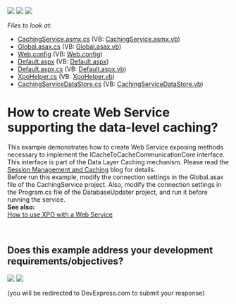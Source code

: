<!-- default badges list -->
[![](https://img.shields.io/badge/Open_in_DevExpress_Support_Center-FF7200?style=flat-square&logo=DevExpress&logoColor=white)](https://supportcenter.devexpress.com/ticket/details/E2740)
[![](https://img.shields.io/badge/📖_How_to_use_DevExpress_Examples-e9f6fc?style=flat-square)](https://docs.devexpress.com/GeneralInformation/403183)
[![](https://img.shields.io/badge/💬_Leave_Feedback-feecdd?style=flat-square)](#does-this-example-address-your-development-requirementsobjectives)
<!-- default badges end -->
<!-- default file list -->
*Files to look at*:

* [CachingService.asmx.cs](./CS/CachingService/CachingService.asmx.cs) (VB: [CachingService.asmx.vb](./VB/CachingService/CachingService.asmx.vb))
* [Global.asax.cs](./CS/CachingService/Global.asax.cs) (VB: [Global.asax.vb](./VB/CachingService/Global.asax.vb))
* [Web.config](./CS/CachingService/Web.config) (VB: [Web.config](./VB/CachingService/Web.config))
* [Default.aspx](./CS/Client/Default.aspx) (VB: [Default.aspx](./VB/Client/Default.aspx))
* [Default.aspx.cs](./CS/Client/Default.aspx.cs) (VB: [Default.aspx.vb](./VB/Client/Default.aspx.vb))
* [XpoHelper.cs](./CS/Client/XpoHelper.cs) (VB: [XpoHelper.vb](./VB/Client/XpoHelper.vb))
* [CachingServiceDataStore.cs](./CS/ServiceDataStore/CachingServiceDataStore.cs) (VB: [CachingServiceDataStore.vb](./VB/ServiceDataStore/CachingServiceDataStore.vb))
<!-- default file list end -->
# How to create Web Service supporting the data-level caching?


<p>This example demonstrates how to create Web Service exposing methods necessary to implement the ICacheToCacheCommunicationCore interface. This interface is part of the Data Layer Caching mechanism. Please read the <a href="http://community.devexpress.com/blogs/xpo/archive/2006/03/27/session-management-and-caching.aspx"><u>Session Management and Caching</u></a> blog for details.<br />
Before run this example, modify the connection settings in the Global.asax file of the CachingService project. Also, modify the connection settings in the Program.cs file of the DatabaseUpdater project, and run it before running the service.<br />
<strong>See also:</strong><br />
<a href="https://www.devexpress.com/Support/Center/p/AK3911">How to use XPO with a Web Service</a></p>

<br/>


<!-- feedback -->
## Does this example address your development requirements/objectives?

[<img src="https://www.devexpress.com/support/examples/i/yes-button.svg"/>](https://www.devexpress.com/support/examples/survey.xml?utm_source=github&utm_campaign=XPO_how-to-create-web-service-supporting-the-data-level-caching-e2740&~~~was_helpful=yes) [<img src="https://www.devexpress.com/support/examples/i/no-button.svg"/>](https://www.devexpress.com/support/examples/survey.xml?utm_source=github&utm_campaign=XPO_how-to-create-web-service-supporting-the-data-level-caching-e2740&~~~was_helpful=no)

(you will be redirected to DevExpress.com to submit your response)
<!-- feedback end -->
